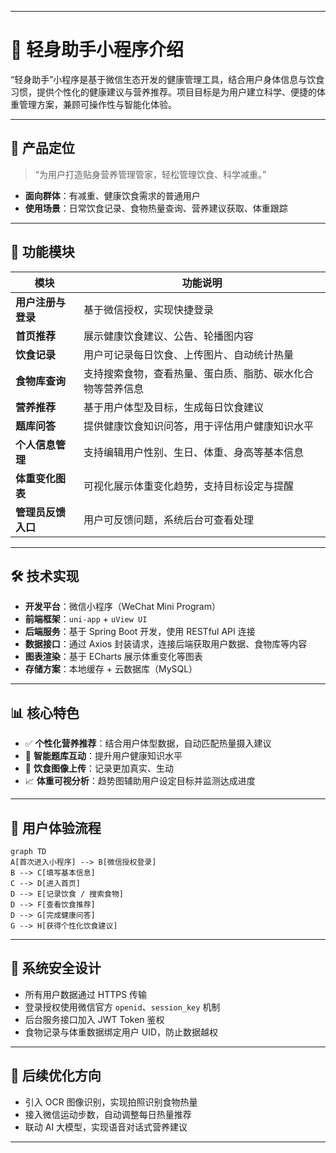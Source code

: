 
---

# 📱 轻身助手小程序介绍

“轻身助手”小程序是基于微信生态开发的健康管理工具，结合用户身体信息与饮食习惯，提供个性化的健康建议与营养推荐。项目目标是为用户建立科学、便捷的体重管理方案，兼顾可操作性与智能化体验。

---

## 🎯 产品定位

> “为用户打造贴身营养管理管家，轻松管理饮食、科学减重。”

- **面向群体**：有减重、健康饮食需求的普通用户
- **使用场景**：日常饮食记录、食物热量查询、营养建议获取、体重跟踪

---

## 🧩 功能模块

| 模块         | 功能说明 |
|--------------|----------|
| **用户注册与登录** | 基于微信授权，实现快捷登录 |
| **首页推荐** | 展示健康饮食建议、公告、轮播图内容 |
| **饮食记录** | 用户可记录每日饮食、上传图片、自动统计热量 |
| **食物库查询** | 支持搜索食物，查看热量、蛋白质、脂肪、碳水化合物等营养信息 |
| **营养推荐** | 基于用户体型及目标，生成每日饮食建议 |
| **题库问答** | 提供健康饮食知识问答，用于评估用户健康知识水平 |
| **个人信息管理** | 支持编辑用户性别、生日、体重、身高等基本信息 |
| **体重变化图表** | 可视化展示体重变化趋势，支持目标设定与提醒 |
| **管理员反馈入口** | 用户可反馈问题，系统后台可查看处理 |

---

## 🛠️ 技术实现

- **开发平台**：微信小程序（WeChat Mini Program）
- **前端框架**：`uni-app` + `uView UI`
- **后端服务**：基于 Spring Boot 开发，使用 RESTful API 连接
- **数据接口**：通过 Axios 封装请求，连接后端获取用户数据、食物库等内容
- **图表渲染**：基于 ECharts 展示体重变化等图表
- **存储方案**：本地缓存 + 云数据库（MySQL）

---

## 📊 核心特色

- ✅ **个性化营养推荐**：结合用户体型数据，自动匹配热量摄入建议
- 🧠 **智能题库互动**：提升用户健康知识水平
- 📸 **饮食图像上传**：记录更加真实、生动
- 📈 **体重可视分析**：趋势图辅助用户设定目标并监测达成进度

---

## 🧪 用户体验流程

```mermaid
graph TD
A[首次进入小程序] --> B[微信授权登录]
B --> C[填写基本信息]
C --> D[进入首页]
D --> E[记录饮食 / 搜索食物]
D --> F[查看饮食推荐]
D --> G[完成健康问答]
G --> H[获得个性化饮食建议]
```

---

## 🧱 系统安全设计

- 所有用户数据通过 HTTPS 传输
- 登录授权使用微信官方 `openid`、`session_key` 机制
- 后台服务接口加入 JWT Token 鉴权
- 食物记录与体重数据绑定用户 UID，防止数据越权

---

## 📌 后续优化方向

- 引入 OCR 图像识别，实现拍照识别食物热量
- 接入微信运动步数，自动调整每日热量推荐
- 联动 AI 大模型，实现语音对话式营养建议

---
